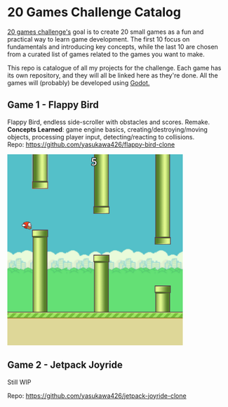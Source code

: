 # 20 Games Challenge Catalog
[20 games challenge's](https://20_games_challenge.gitlab.io/) goal is to create 20 small games as a fun and practical way to learn game development. The first 10 focus on fundamentals and introducing key concepts, while the last 10 are chosen from a curated list of games related to the games you want to make.

This repo is catalogue of all my projects for the challenge. Each game has its own repository, and they will all be linked here as they're done. All the games will (probably) be developed using [Godot.](https://godotengine.org/)

## Game 1 - Flappy Bird
Flappy Bird, endless side-scroller with obstacles and scores. Remake. <br/>
**Concepts Learned**: game engine basics, creating/destroying/moving objects, processing player input, detecting/reacting to collisions. <br/>
Repo: https://github.com/yasukawa426/flappy-bird-clone <br/>

<img src="https://github.com/yasukawa426/20-games-challenge-catalog/blob/main/flappy%20bird%20thumb.png" width="400">

## Game 2 - Jetpack Joyride
Still WIP 

Repo: https://github.com/yasukawa426/jetpack-joyride-clone

